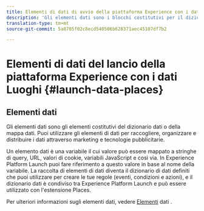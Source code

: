 ```yaml
---
title: Elementi di dati di avvio della piattaforma Experience con i dati Luoghi
description: 'Gli elementi dati sono i blocchi costitutivi per il dizionario dati (o mappa dati). '
translation-type: tm+mt
source-git-commit: 5a0705f02c8ecd540506b628371aec45107df7b2

---
```



# Elementi di dati del lancio della piattaforma Experience con i dati Luoghi {#launch-data-places}

## Elementi dati

Gli elementi dati sono gli elementi costitutivi del dizionario dati o della mappa dati. Puoi utilizzare gli elementi di dati per raccogliere, organizzare e distribuire i dati attraverso marketing e tecnologie pubblicitarie.

Un elemento dati è una variabile il cui valore può essere mappato a stringhe di query, URL, valori di cookie, variabili JavaScript e così via. In Experience Platform Launch puoi fare riferimento a questo valore in base al nome della variabile. La raccolta di elementi di dati diventa il dizionario di dati definiti che puoi utilizzare per creare le tue regole (eventi, condizioni e azioni), e il dizionario dati è condiviso tra Experience Platform Launch e può essere utilizzato con l&#39;estensione Places.

Per ulteriori informazioni sugli elementi dati, vedere [Elementi](https://docs.adobelaunch.com/launch-reference/managing-resources/data-elements) dati .

